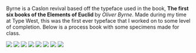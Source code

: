 Byrne is a Caslon revival based off the typeface used in the book, <b>The first six books of the Elements of Euclid </b> by <i> Oliver Byrne</i>. Made during my time at Type West, this was the first ever typeface that I worked on to some level of completion. Below is a process book with some specimens made for class.

<div class="image-column">
<img src="/projects/byrne/1.png">
<img src="/projects/byrne/2.png">
<img src="/projects/byrne/3.png">
<img src="/projects/byrne/4.png">
<img src="/projects/byrne/5.png">
<img src="/projects/byrne/6.png">
<img src="/projects/byrne/7.png">
<img src="/projects/byrne/8.png">
</div>
